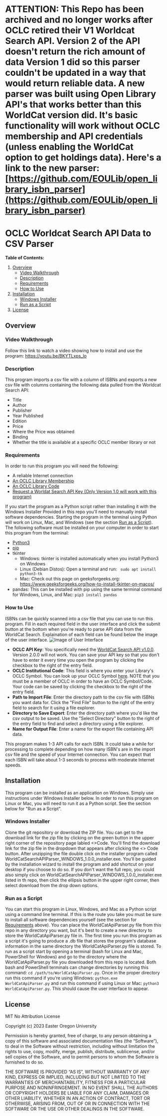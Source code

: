 # ATTENTION:  This Repo has been archived and no longer works after OCLC retired their V1 Worldcat Search API.  Version 2 of the API doesn't return the rich amount of data Version 1 did so this parser couldn't be updated in a way that would return reliable data.  A new parser was built using Open Library API's that works better than this WorldCat version did.  It's basic functionality will work without OCLC membership and API credentials (unless enabling the WorldCat option to get holdings data).  Here's a link to the new parser:  [https://github.com/EOULib/open_library_isbn_parser](https://github.com/EOULib/open_library_isbn_parser)




# OCLC Worldcat Search API Data to CSV Parser

**Table of Contents:**

1. [Overview](#overview)
    - [Video Walkthrough](#video-walkthrough)
	- [Description](#description)
	- [Requirements](#requirements)
	- [How to Use](#how-to-use)
1. [Installation](#installation)
	 - [Windows Installer](#windows-installer)
	 - [Run as a Script](#run-as-a-script)
1. [License](#licence)

## **Overview**

### Video Walkthrough
Follow this link to watch a video showing how to install and use the program: https://youtu.be/BKYTLxps_lo 

### Description
This program imports a csv file with a column of ISBNs and exports a new csv file with columns containing the following data pulled from the Worldcat Search API:
- Title
- Author
- Publisher
- Year Published
- Edition
- Price
- Where the Price was obtained
- Binding
- Whether the title is available at a specific OCLC member library or not 


### Requirements
In order to run this program you will need the following:
- A reliable Internet connection
- [An OCLC Library Membership](https://www.oclc.org/en/membership/member-resources.html)
- [An OCLC Library Code](https://www.oclc.org/en/contacts/libraries.html)
- [Request a Worldat Search API Key (Only Version 1.0 will work with this program)](https://www.oclc.org/developer/api/oclc-apis/worldcat-search-api.en.html)

If you start the program as a Python script rather than installing it with the Windows Installer Provided in this repo you'll need to manually install software dependencies.  Starting the program in the terminal using Python will work on Linux, Mac, and Windows (see the section [Run as a Script](#run-as-a-script)).  The following software must be installed on your computer in order to start this program from the terminal:
- [Python3](https://www.python.org/downloads/)
- [pip](https://www.geeksforgeeks.org/download-and-install-pip-latest-version/)
- tkinter
	- Windows: tkinter is installed automatically when you install Python3 on Windows
	- Linux (Debian Distos): Open a terminal and run: ``` sudo apt install python3-tk```
	- Mac: Check out this page on geeksforgeeks.org: https://www.geeksforgeeks.org/how-to-install-tkinter-on-macos/
- pandas: This can be installed with pip using the same terminal command for Windows, Linux, and Mac: ```pip3 install pandas```
	

### How to Use
ISBNs can be quickly scanned into a csv file that you can use to run this program.  Fill in each required field in the user interface and click the submit button at the bottom when you're ready to parse API data from the WorldCat Search.  Explaination of each field can be found below the image of the user interface.
![Image of User Interface](./gui.png)
- **OCLC API Key**: You specifically need the [WorldCat Search API v1.0.0](https://www.oclc.org/developer/api/oclc-apis/worldcat-search-api.en.html).  Version 2.0.0 will not work.  You can save your API key so that you don't have to enter it every time you open the program by clicking the checkbox to the right of the entry field.  
- **OCLC Institutional Code**: This field is where you enter your Library's OCLC Symbol.  You can look up your OCLC Symbol [here](https://www.oclc.org/en/contacts/libraries.html).  NOTE that you must be a member of OCLC in order to have an OCLC Symbol/Code.  Your code can be saved by clicking the checkbox to the right of the entry field.
- **Path to Import File**: Enter the directory path to the csv file with ISBNs you want data for. Click the "Find File" button to the right of the entry field to search for it using a file explorer.
- **Directory to Save Export**: Enter the directory path where you'd like the csv output to be saved.  Use the "Select Directory" button to the right of the entry field to find and select a directory using a file explorer.
- **Name for Output File**: Enter a name for the export file containing API data.  

This program makes 1-3 API calls for each ISBN.  It could take a while for processing to complete depending on how many ISBN's are in the import csv file and the speed of your Internet connection.  You can expect that each ISBN will take about 1-3 seconds to process with moderate Internet speeds.  

## **Installation**
This program can be installed as an application on Windows.  Simply use instructions under Windows Installer below.  In order to run this program on Linux or Mac, you will need to run it as a Python script.  See the section below for "Run as a Script".  

### Windows Installer
Clone the git repository or download the ZIP file.  You can get to the download link for the zip file by clicking on the green button in the upper right corner of the repository page labled <>Code.  You'll find the download link for the zip file in the dropdown that appears after clicking the <> Code button. After unzipping the file double click on the installer program called WorldCatSearchAPIParser_WINDOWS_1.0.0_installer.exe.  You'll be guided by the installation wizard to install the program and add shortcut on your desktop if you choose to do so.  If you don't want the full repo, you could also simply click on WorldCatSearchAPIParser_WINDOWS_1.0.0_installer.exe listed in th repo, then click the ellipsis button in the upper right corner, then select download from the drop down options.

### Run as a Script
You can start this program in Linux, Windows, and Mac as a Python script using a command line terminal.  If this is the route you take you must be sure to install all software dependencies yourself (see the section for [Requirements](#requirements) above).  You can place the WorldCatApiParser.py file from this repo in any directory you want, but it's best to create a new directory to store the WorldCatApiParser.py file in.  The first time you run this program as a script it's going to produce a .db file that stores the program's database information in the same directory the WorldCatApiParser.py file is stored.  To run as a script start by opening a terminal (bash for Linux and Mac, PowerShell for Windows) and go to the directory where the WorldCatApiParser.py file you downloaded from this repo is located.  Both bash and PowerShell terminals can change directories by running this command: ```cd /path/to/WorldCatApiParser.py```.  Once in the proper directory run this command if you're using Windows: ```python.exe WorldCatApiParser.py``` and run this command if using Linux or Mac: ```python3 WorldCatApiParser.py```.  This should cause the user interface to appear.


## **License**
MIT No Attribution License

Copyright (c) 2023 Easter Oregon University

Permission is hereby granted, free of charge, to any person obtaining a copy of this software and associated documentation files (the “Software”), to deal in the Software without restriction, including without limitation the rights to use, copy, modify, merge, publish, distribute, sublicense, and/or sell copies of the Software, and to permit persons to whom the Software is furnished to do so.

THE SOFTWARE IS PROVIDED “AS IS”, WITHOUT WARRANTY OF ANY KIND, EXPRESS OR IMPLIED, INCLUDING BUT NOT LIMITED TO THE WARRANTIES OF MERCHANTABILITY, FITNESS FOR A PARTICULAR PURPOSE AND NONINFRINGEMENT. IN NO EVENT SHALL THE AUTHORS OR COPYRIGHT HOLDERS BE LIABLE FOR ANY CLAIM, DAMAGES OR OTHER LIABILITY, WHETHER IN AN ACTION OF CONTRACT, TORT OR OTHERWISE, ARISING FROM, OUT OF OR IN CONNECTION WITH THE SOFTWARE OR THE USE OR OTHER DEALINGS IN THE SOFTWARE.
